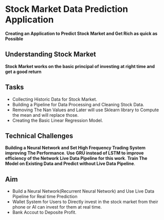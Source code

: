 # Stock Market Data Prediction Application
**Creating an Application to Predict Stock Market and Get Rich as quick as Possible**


## Understanding Stock Market
**Stock Market works on the basic principal of investing at right time and get a good return**



## Tasks
* Collecting Historic Data for Stock Market.
* Building a Pipeline for Data Processing and Cleaning Stock Data.
* Removing The Nan Values and Later will use Sklearn library to Compute the mean and will replace those.
* Creating the Basic Linear Regression Model.



## Technical Challenges
**Building a Neural Network and Set High Frequency Trading System improving The Performance**.
**Use GRU instead of LSTM to improve efficiency of the Network**
**Live Data Pipeline for this work**.
**Train The Model on Existing Data and Predict without Live Data Pipeline**.


## Aim
* Build a Neural Network(Recurrent Neural Network) and Use Live Data Pipeline for Real time Prediction
* Wallet System for Users to Directly invest in the stock market from their phone or AI can invest for them at real time.
* Bank Accout to Deposite Profit.


